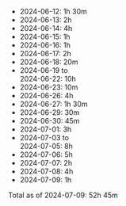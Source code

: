 - 2024-06-12:                1h 30m
- 2024-06-13:                2h
- 2024-06-14:                4h
- 2024-06-15:                1h
- 2024-06-16:                1h
- 2024-06-17:                2h
- 2024-06-18:                   20m
- 2024-06-19 to  
  2024-06-22:               10h
- 2024-06-23:                   10m
- 2024-06-26:                4h
- 2024-06-27:                1h 30m
- 2024-06-29:                   30m
- 2024-06-30:                   45m
- 2024-07-01:                3h
- 2024-07-03 to  
  2024-07-05:                8h
- 2024-07-06:                5h
- 2024-07-07:                2h
- 2024-07-08:                4h
- 2024-07-09:                1h

Total as of 2024-07-09:     52h 45m
